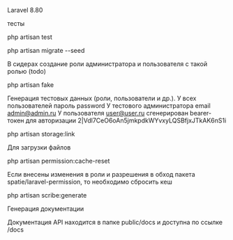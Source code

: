 Laravel 8.80

тесты

php artisan test

php artisan migrate --seed

В сидерах создание роли администратора и пользователя с такой ролью (todo) 

php artisan fake

Генерация тестовых данных (роли, пользователи и др.). У всех пользователей пароль password У тестового администратора email admin@admin.ru У пользователя user@user.ru сгенерирован bearer-токен для авторизации 2|Vdl7CeO6oAn5jmkpdkWYvxyLQSBfjxJTkAK6nS1i 

php artisan storage:link

Для загрузки файлов

php artisan permission:cache-reset

Если внесены изменения в роли и разрешения в обход пакета spatie/laravel-permission, то необходимо сбросить кеш

php artisan scribe:generate

Генерация документации

Документация API находится в папке public/docs и доступна по ссылке /docs
